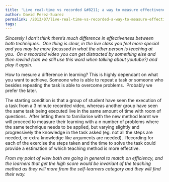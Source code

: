 ```yaml
---
title: 'Live real-time vs recorded &#8211; a way to measure effectiveness?'
author: David Perez-Suarez
permalink: /2013/07/live-real-time-vs-recorded-a-way-to-measure-effectiveness/
tags:
---
```

*Sincerely I don&#8217;t think there&#8217;s much difference in effectiveness between both techniques.  One thing is clear, in the live class you feel more special and you may be more focussed in what the other person is teaching at you.  On a recorded video you can get distracted by something else and then rewind (can we still use this word when talking about youtube?) and play it again.*

How to mesure a difference in learning? This is highly dependant on what you want to achieve. Someone who is able to repeat a task or someone who besides repeating the task is able to overcome problems.  Probably we prefer the later.

The starting condition is that a group of student have seen the execution of a task from a 3 minute recorded video, whereas another group have seen the same task being executed live in the same amount of time with room of questions.  After letting them to familiarise with the new method learnt we will proceed to measure their learning with a n number of problems where the same technique needs to be applied, but varying slightly and progressively the knowledge in the task asked (eg. not all the steps are needed, or extra knowledge like arguments are needed).  Recording for each of the exercise the steps taken and the time to solve the task could provide a estimation of which teaching method is more effective.

*From my point of view both are going in general to match on efficiency, and the learners that get the high score would be invariant of the teaching method as they will more from the self-learners category and they will find their way.*
